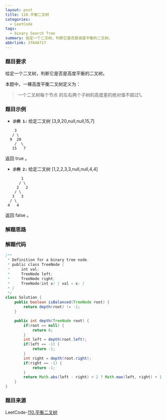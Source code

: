 ```yaml
---
layout: post
title: 110.平衡二叉树
categories:
  - LeetCode
tags:
  - binary Search Tree
summary: 给定一个二叉树，判断它是否是高度平衡的二叉树。
abbrlink: 3f648717
---
```


### 题目要求
给定一个二叉树，判断它是否是高度平衡的二叉树。

本题中，一棵高度平衡二叉树定义为：
> 一个二叉树每个节点 的左右两个子树的高度差的绝对值不超过1。


### 题目示例
- **`示例 1:`**
给定二叉树 [3,9,20,null,null,15,7]
```
    3
   / \
  9  20
    /  \
   15   7
```
返回 true 。

- **`示例 2:`**
给定二叉树 [1,2,2,3,3,null,null,4,4]
```
       1
      / \
     2   2
    / \
   3   3
  / \
 4   4
```
返回 false 。


### 解题思路


### 解题代码
```java
/**
 * Definition for a binary tree node.
 * public class TreeNode {
 *     int val;
 *     TreeNode left;
 *     TreeNode right;
 *     TreeNode(int x) { val = x; }
 * }
 */
class Solution {
    public boolean isBalanced(TreeNode root) {
        return depth(root) != -1;
    }

    public int depth(TreeNode root) {
        if(root == null) {
            return 0;
        }
        int left = depth(root.left);
        if(left == -1) {
            return -1;
        }
        int right = depth(root.right);
        if(right == -1) {
            return -1;
        }
        return Math.abs(left - right) < 2 ? Math.max(left, right) + 1 : -1;
    }
}
```



### 题目来源
LeetCode-[110.平衡二叉树](https://leetcode-cn.com/problems/balanced-binary-tree/)

